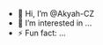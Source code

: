 - 👋 Hi, I’m @Akyah-CZ
- 👀 I’m interested in ...
- ⚡ Fun fact: ...

<!---
Akyah-CZ/Akyah-CZ is a ✨ special ✨ repository because its `README.md` (this file) appears on your GitHub profile.
You can click the Preview link to take a look at your changes.
--->
